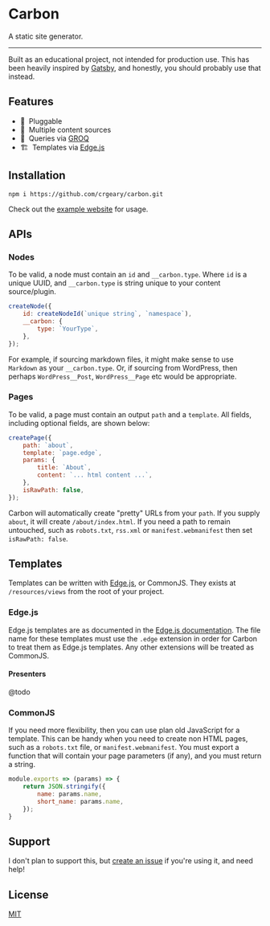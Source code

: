 # Carbon

A static site generator.

---

Built as an educational project, not intended for production use. This has been heavily inspired by [Gatsby](https://www.gatsbyjs.org/), and honestly, you should probably use that instead.

## Features

-   🔌&nbsp; Pluggable
-   📄&nbsp; Multiple content sources
-   🔎&nbsp; Queries via [GROQ](https://sanity-io.github.io/GROQ/)
-   🏗&nbsp; Templates via [Edge.js](https://edge.adonisjs.com/)

## Installation

```
npm i https://github.com/crgeary/carbon.git
```

Check out the [example website](https://github.com/crgeary/carbon-www) for usage.

## APIs

### Nodes

To be valid, a node must contain an `id` and `__carbon.type`. Where `id` is a unique UUID, and `__carbon.type` is string unique to your content source/plugin.

```js
createNode({
    id: createNodeId(`unique string`, `namespace`),
    __carbon: {
        type: `YourType`,
    },
});
```

For example, if sourcing markdown files, it might make sense to use `Markdown` as your `__carbon.type`. Or, if sourcing from WordPress, then perhaps `WordPress__Post`, `WordPress__Page` etc would be appropriate.

### Pages

To be valid, a page must contain an output `path` and a `template`. All fields, including optional fields, are shown below:

```js
createPage({
    path: `about`,
    template: `page.edge`,
    params: {
        title: `About`,
        content: `... html content ...`,
    },
    isRawPath: false,
});
```

Carbon will automatically create "pretty" URLs from your `path`. If you supply `about`, it will create `/about/index.html`. If you need a path to remain untouched, such as `robots.txt`, `rss.xml` or `manifest.webmanifest` then set `isRawPath: false`.

## Templates

Templates can be written with [Edge.js](https://edge.adonisjs.com/), or CommonJS. They exists at `/resources/views` from the root of your project.

### Edge.js

Edge.js templates are as documented in the [Edge.js documentation](https://edge.adonisjs.com/). The file name for these templates must use the `.edge` extension in order for Carbon to treat them as Edge.js templates. Any other extensions will be treated as CommonJS.

#### Presenters

@todo

### CommonJS

If you need more flexibility, then you can use plan old JavaScript for a template. This can be handy when you need to create non HTML pages, such as a `robots.txt` file, or `manifest.webmanifest`. You must export a function that will contain your page parameters (if any), and you must return a string.

```js
module.exports => (params) => {
    return JSON.stringify({
        name: params.name,
        short_name: params.name,
    });
}
```

## Support

I don't plan to support this, but [create an issue](https://github.com/crgeary/carbon/issues) if you're using it, and need help!

## License

[MIT](LICENSE)
